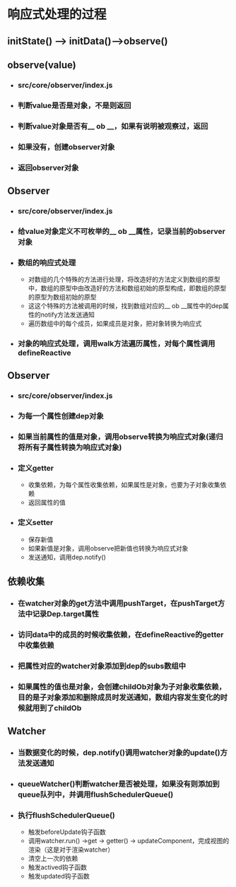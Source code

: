 # 响应式处理的过程

## initState() ——> initData()——>observe()

## observe(value)

- ### src/core/observer/index.js

- ### 判断value是否是对象，不是则返回

- ### 判断value对象是否有__ ob __，如果有说明被观察过，返回

- ### 如果没有，创建observer对象

- ### 返回observer对象

## Observer

- ### src/core/observer/index.js

- ### 给value对象定义不可枚举的__ ob __属性，记录当前的observer对象

- ### 数组的响应式处理

  - 对数组的几个特殊的方法进行处理，将改造好的方法定义到数组的原型中，数组的原型中由改造好的方法和数组初始的原型构成，即数组的原型的原型为数组初始的原型
  - 这这个特殊的方法被调用的时候，找到数组对应的__ ob __属性中的dep属性的notify方法发送通知
  - 遍历数组中的每个成员，如果成员是对象，把对象转换为响应式

- ### 对象的响应式处理，调用walk方法遍历属性，对每个属性调用defineReactive

## Observer

- ### src/core/observer/index.js

- ### 为每一个属性创建dep对象

- ### 如果当前属性的值是对象，调用observe转换为响应式对象(递归将所有子属性转换为响应式对象)

- ### 定义getter

  - 收集依赖，为每个属性收集依赖，如果属性是对象，也要为子对象收集依赖
  - 返回属性的值

- ### 定义setter

  - 保存新值
  - 如果新值是对象，调用observe把新值也转换为响应式对象
  - 发送通知，调用dep.notify()

## 依赖收集

- ### 在watcher对象的get方法中调用pushTarget，在pushTarget方法中记录Dep.target属性

- ### 访问data中的成员的时候收集依赖，在defineReactive的getter中收集依赖

- ### 把属性对应的watcher对象添加到dep的subs数组中

- ### 如果属性的值也是对象，会创建childOb对象为子对象收集依赖，目的是子对象添加和删除成员时发送通知，数组内容发生变化的时候就用到了childOb

## Watcher

- ### 当数据变化的时候，dep.notify()调用watcher对象的update()方法发送通知

- ### queueWatcher()判断watcher是否被处理，如果没有则添加到queue队列中，并调用flushSchedulerQueue()

- ### 执行flushSchedulerQueue()

  - 触发beforeUpdate钩子函数
  - 调用watcher.run() ->get -> getter() -> updateComponent，完成视图的渲染（这是对于渲染watcher）
  - 清空上一次的依赖
  - 触发actived钩子函数
  - 触发updated钩子函数
